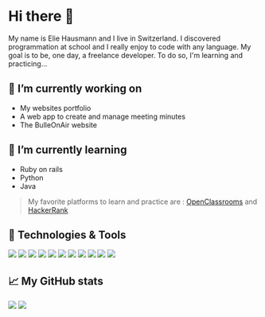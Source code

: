 # Hi there 👋
My name is Elie Hausmann and I live in Switzerland. I discovered programmation at school and I really enjoy to code with any language. My goal is to be, one day, a freelance developer. To do so, I'm learning and practicing...
## 🎯 I’m currently working on
- My websites portfolio
- A web app to create and manage meeting minutes
- The BulleOnAir website
## 🌱 I’m currently learning
- Ruby on rails
- Python
- Java

>My favorite platforms to learn and practice are :
> [OpenClassrooms](https://openclassrooms.com/en/) and [HackerRank](https://www.hackerrank.com/)
## 🔧 Technologies & Tools
![](https://img.shields.io/badge/OS-Windows-informational?style=flat&color=df6d74)
![](https://img.shields.io/badge/IDE-VSCode-informational?style=flat&color=df6d74)
![](https://img.shields.io/badge/Cloud-Digital_Ocean-informational?style=flat&color=df6d74)
![](https://img.shields.io/badge/Tool-Nginx-informational?style=flat&color=df6d74)
![](https://img.shields.io/badge/Tool-Ubuntu_Server-informational?style=flat&color=df6d74)
![](https://img.shields.io/badge/Code-Java-informational?style=flat&color=df6d74)
![](https://img.shields.io/badge/Code-Ruby-informational?style=flat&color=df6d74)
![](https://img.shields.io/badge/Code-Python-informational?style=flat&color=df6d74)
![](https://img.shields.io/badge/Code-HTML5-informational?style=flat&color=df6d74)
![](https://img.shields.io/badge/Code-CSS3-informational?style=flat&logo=<LOGO_NAME>&logoColor=white&color=df6d74)
![](https://img.shields.io/badge/Code-Sass-informational?style=flat&color=df6d74)

## 📈 My GitHub stats
<img align="center" src="https://github-readme-stats.vercel.app/api?username=hausmanne&count_private=true&hide=,prs&show_icons=true&theme=onedark"/>
<img align="center" src="https://github-readme-stats.vercel.app/api/top-langs/?username=hausmanne&count_private=true&theme=onedark"/>
